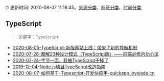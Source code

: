 :alarm_clock: 更新时间: 2020-08-07 11:18:45。[来源分类](../README.md)、[标签分类](../TAGS.md)、[时间分类](../TIMELINE.md)

## TypeScript


> 关键字：`TypeScript`



- [2020-08-05-TypeScript-新版网站上线：带来了新的导航机制](https://www.ershicimi.com/p/58349e95c656106f3a81063652684787) 
- [2020-07-28-图解23种设计模式（TypeScript版）——前端必修内功心法](https://www.ershicimi.com/p/4866ff329887793953f68786f4222628) 
- [2020-07-24-字节一面，我被TypeScript干掉了](https://www.ershicimi.com/p/8b9ec38ff5ebd5bd00ae560ab3921343) 
- [2019-12-04-Node.js项目TypeScript改造指南](https://juejin.im/post/5de4867f51882573135415dd) 
- [2020-08-07-如何基于-Typescript-开发快应用-quickapp.lovejade.cn](https://blogread.cn/news/go.php?idItem=13647&url=https%3A%2F%2Fquickapp.lovejade.cn%2Fhow-to-use-typescript-develop-quickapp%2F%3Fcomefrom%3Dhttps%253A%252F%252Fblogread.cn%252Fnews%252F) 